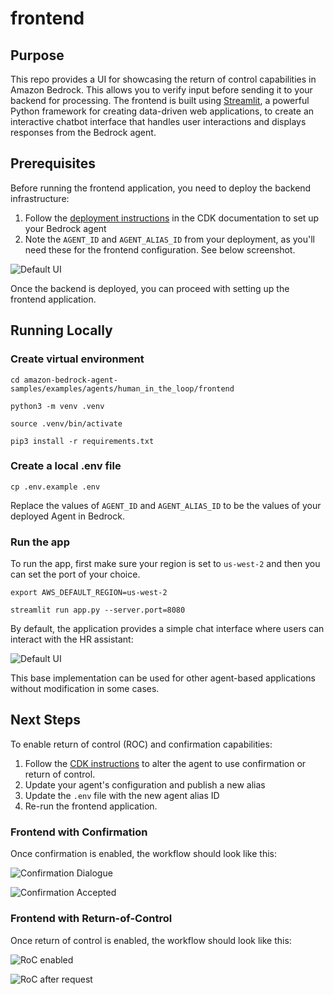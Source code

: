 # frontend

## Purpose
This repo provides a UI for showcasing the return of control capabilities in Amazon Bedrock.
This allows you to verify input before sending it to your backend for processing.
The frontend is built using [Streamlit](https://streamlit.io/), a powerful Python framework for creating data-driven web applications, to create an interactive chatbot interface that handles user interactions and displays responses from the Bedrock agent.

## Prerequisites
Before running the frontend application, you need to deploy the backend infrastructure:

1. Follow the [deployment instructions](../cdk/README.md) in the CDK documentation to set up your Bedrock agent
2. Note the `AGENT_ID` and `AGENT_ALIAS_ID` from your deployment, as you'll need these for the frontend configuration. See below screenshot.

![Default UI](../images/console-agent-and-alias.png)

Once the backend is deployed, you can proceed with setting up the frontend application.

## Running Locally

### Create virtual environment
```
cd amazon-bedrock-agent-samples/examples/agents/human_in_the_loop/frontend

python3 -m venv .venv

source .venv/bin/activate

pip3 install -r requirements.txt
```

### Create a local .env file
```
cp .env.example .env
```
Replace the values of `AGENT_ID` and `AGENT_ALIAS_ID` to be the values of your deployed Agent in Bedrock.

### Run the app
To run the app, first make sure your region is set to `us-west-2` and then you can set the port of your choice.
```
export AWS_DEFAULT_REGION=us-west-2

streamlit run app.py --server.port=8080
```

By default, the application provides a simple chat interface where users can interact with the HR assistant:

![Default UI](../images/ui-no-roc.png)

This base implementation can be used for other agent-based applications without modification in some cases.

## Next Steps

To enable return of control (ROC) and confirmation capabilities:

1. Follow the [CDK instructions](../cdk/README.md#updating-agent-to-use-human-in-the-loop-capabilities) to alter the agent to use confirmation or return of control.
2. Update your agent's configuration and publish a new alias
3. Update the `.env` file with the new agent alias ID
4. Re-run the frontend application.

### Frontend with Confirmation
Once confirmation is enabled, the workflow should look like this:

![Confirmation Dialogue](../images/ui-confirmation-step-one.png)

![Confirmation Accepted](../images/ui-confirmation-step-two.png)

### Frontend with Return-of-Control
Once return of control is enabled, the workflow should look like this:

![RoC enabled](../images/ui-roc-step-one.png)

![RoC after request](../images/ui-roc-step-two.png)
